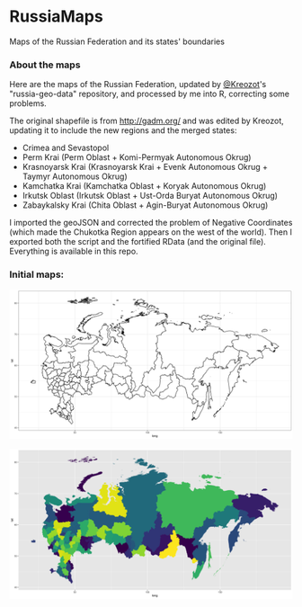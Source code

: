 # RussiaMaps
Maps of the Russian Federation and its states' boundaries

### About the maps

Here are the maps of the Russian Federation, updated by [@Kreozot](https://github.com/Kreozot/russian-geo-data)'s "russia-geo-data" repository, and processed by me into R, correcting some problems. 

The original shapefile is from http://gadm.org/ and was edited by Kreozot, updating it to include the new regions and the merged states:

- Crimea and Sevastopol
- Perm Krai (Perm Oblast + Komi-Permyak Autonomous Okrug)
- Krasnoyarsk Krai (Krasnoyarsk Krai + Evenk Autonomous Okrug + Taymyr Autonomous Okrug)
- Kamchatka Krai (Kamchatka Oblast + Koryak Autonomous Okrug)
- Irkutsk Oblast (Irkutsk Oblast + Ust-Orda Buryat Autonomous Okrug)
- Zabaykalsky Krai (Chita Oblast + Agin-Buryat Autonomous Okrug)

I imported the geoJSON and corrected the problem of Negative Coordinates (which made the Chukotka Region appears on the west of the world). Then I exported both the script and the fortified RData (and the original file). Everything is available in this repo. 

### Initial maps: 

![Path](png/map_path.png)

![Polygon](png/map_polygons.png)
